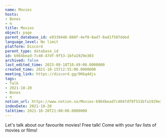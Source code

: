 ```yaml
---
name: Movies
hosts:
- Bones
- π
title: Movies
object: page
parent_database_id: e9339446-880f-4ef0-8ad7-8ad1f507dded
language_level: No limit
platform: Discord
parent_type: database_id
id: b964bead-7c40-47df-9f53-1bfa1929e303
archived: false
last_edited_time: 2023-09-18T10:49:00.0000000
created_time: 2021-10-15T12:55:00.0000000
meeting_link: https://discord.gg/9Kbq4djs
tags:
- Talk
- 2021-10-20
- Bones
- π
notion_url: https://www.notion.so/Movies-b964bead7c4047df9f531bfa1929e303
indexDate: 2021-10-20
talktime: 2021-10-20T21:00:00.0000000
---
```


Let's talk about our favourite movies!
Free talk! Come with your fav lists of movies or films!


